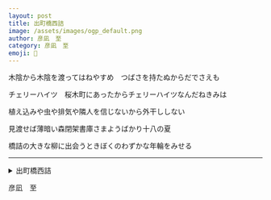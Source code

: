 ```yaml
---
layout: post
title: 出町橋西詰
image: /assets/images/ogp_default.png
author: 彦凪　至
category: 彦凪　至
emoji: 🧭
---
```


<div class="tanka-area"><div class="tanka">
<p>木陰から木陰を渡ってはねやすめ　つばさを持たぬからだでさえも</p>

<p>チェリーハイツ　桜木町にあったからチェリーハイツなんだねきみは</p>

<p>植え込みや虫や排気や隣人を信じないから外干ししない</p>

<p>見渡せば薄暗い森閉架書庫さまようばかり十八の夏</p>

<p>橋詰の大きな柳に出会うときぼくのわずかな年輪をみせる</p>

</div></div>

---

<details><summary>出町橋西詰</summary>
木陰から木陰を渡ってはねやすめ　つばさを持たぬからだでさえも<br/>
チェリーハイツ　桜木町にあったからチェリーハイツなんだねきみは<br/>
植え込みや虫や排気や隣人を信じないから外干ししない<br/>
見渡せば薄暗い森閉架書庫さまようばかり十八の夏<br/>
橋詰の大きな柳に出会うときぼくのわずかな年輪をみせる<br/>
<br/>

</details>

彦凪　至

